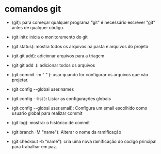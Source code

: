 # comandos git

- (git): para começar qualquer programa "git" é necessário escrever "git" antes de qualquer código.

- (git init): inicia o monitoramento do git

- (git status): mostra todos os arquivos na pasta e arquivos do projeto 

- (git git add): adicionar arquivos para a triagem

- (git git add .): adicionar todos os arquivos

- (git commit -m " " ): usar quando for configurar os arquivos que vão projetar.

- (git config --global user.name): 

- (git config --list ): Listar as configurações globais

- (git config --global user.email): Configura um email escolhido como usuario global para realizar commit

- (git log): mostrar o histórico de commit 

- (git branch -M "name"): Alterar o nome da ramificação

- (git checkout -b “name”): cria uma nova ramificação do codigo principal para trabalhar em paz.